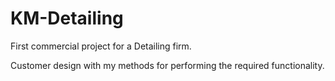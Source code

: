 # KM-Detailing


First commercial project for a Detailing firm. 


Customer design with my methods for performing the required functionality.
